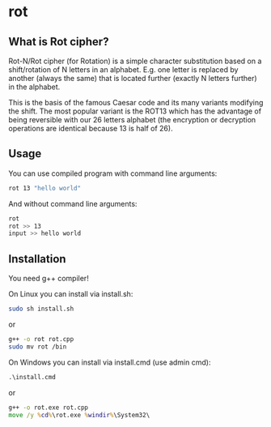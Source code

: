 # rot
## What is Rot cipher?
Rot-N/Rot cipher (for Rotation) is a simple character substitution based on a shift/rotation of N letters in an alphabet. E.g. one letter is replaced by another (always the same) that is located further (exactly N letters further) in the alphabet.

This is the basis of the famous Caesar code and its many variants modifying the shift. The most popular variant is the ROT13 which has the advantage of being reversible with our 26 letters alphabet (the encryption or decryption operations are identical because 13 is half of 26).

## Usage
You can use compiled program with command line arguments:
```sh
rot 13 "hello world"
```
And without command line arguments:
```sh
rot
rot >> 13
input >> hello world
```

## Installation
You need g++ compiler!

On Linux you can install via install.sh:
```sh
sudo sh install.sh
```
or
```sh
g++ -o rot rot.cpp
sudo mv rot /bin
```

On Windows you can install via install.cmd (use admin cmd):
```cmd
.\install.cmd
```
or
```cmd
g++ -o rot.exe rot.cpp
move /y %cd%\rot.exe %windir%\System32\
```
